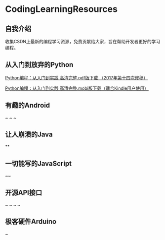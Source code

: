 # CodingLearningResources
## 自我介绍
收集CSDN上最新的编程学习资源，免费贡献给大家，旨在帮助开发者更好的学习编程。
## 从入门到放弃的Python
[Python编程：从入门到实践 高清完整.pdf版下载 （2017年第十四次修稿）](http://oze8tn9s3.bkt.clouddn.com/Python_pdf.zip)

[Python编程：从入门到实践 高清完整.mobi版下载（适合Kindle用户使用）](http://oze8tn9s3.bkt.clouddn.com/Python_mobi.zip)
## 有趣的Android
~ ~ ~
## 让人崩溃的Java
**
## 一切能写的JavaScript
~~
## 开源API接口
~ ~ ~ ~
## 极客硬件Arduino
~
